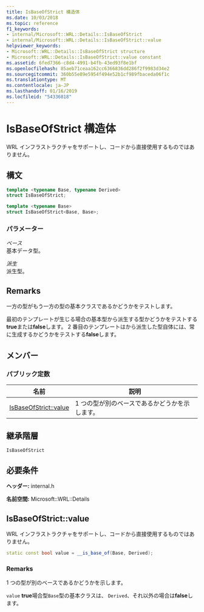 ```yaml
---
title: IsBaseOfStrict 構造体
ms.date: 10/03/2018
ms.topic: reference
f1_keywords:
- internal/Microsoft::WRL::Details::IsBaseOfStrict
- internal/Microsoft::WRL::Details::IsBaseOfStrict::value
helpviewer_keywords:
- Microsoft::WRL::Details::IsBaseOfStrict structure
- Microsoft::WRL::Details::IsBaseOfStrict::value constant
ms.assetid: 6fed7366-c8d4-4991-b4fb-43ed93f8e1bf
ms.openlocfilehash: 85aeb71ceaa162cc6366836dd286f2f9983d34e2
ms.sourcegitcommit: 360b55e89e5954f494e52b1cf989fbaceda06f1c
ms.translationtype: MT
ms.contentlocale: ja-JP
ms.lasthandoff: 01/16/2019
ms.locfileid: "54336818"
---
```

# <a name="isbaseofstrict-structure"></a>IsBaseOfStrict 構造体

WRL インフラストラクチャをサポートし、コードから直接使用するものではありません。

## <a name="syntax"></a>構文

```cpp
template <typename Base, typename Derived>
struct IsBaseOfStrict;

template <typename Base>
struct IsBaseOfStrict<Base, Base>;
```

### <a name="parameters"></a>パラメーター

*ベース*<br/>
基本データ型。

*派生*<br/>
派生型。

## <a name="remarks"></a>Remarks

一方の型がもう一方の型の基本クラスであるかどうかをテストします。

最初のテンプレートが生じる場合の基本型から派生する型かどうかをテストする**true**または**false**します。 2 番目のテンプレートはから派生した型自体には、常に生成するかどうかをテストする**false**します。

## <a name="members"></a>メンバー

### <a name="public-constants"></a>パブリック定数

名前                            | 説明
------------------------------- | --------------------------------------------------
[IsBaseOfStrict::value](#value) | 1 つの型が別のベースであるかどうかを示します。

## <a name="inheritance-hierarchy"></a>継承階層

`IsBaseOfStrict`

## <a name="requirements"></a>必要条件

**ヘッダー:** internal.h

**名前空間:** Microsoft::WRL::Details

## <a name="value"></a>IsBaseOfStrict::value

WRL インフラストラクチャをサポートし、コードから直接使用するものではありません。

```cpp
static const bool value = __is_base_of(Base, Derived);
```

### <a name="remarks"></a>Remarks

1 つの型が別のベースであるかどうかを示します。

`value` **true**場合型`Base`型の基本クラスは、 `Derived`、それ以外の場合は**false**します。

